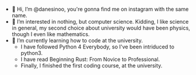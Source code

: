 - 👋 Hi, I’m @danesinoo, you're gonna find me on instagram with the same name.
- 👀 I’m interested in nothing, but computer science. Kidding, I like science in general, my second choice about university would have been physics, though I even like mathematics.
- 🌱 I’m currently learning how to code at the university.
  * I have followed Python 4 Everybody, so I've been intriduced to python3.
  * I have read Beginning Rust: From Novice to Professional.
  * Finally, I finished the first coding course, at the university.
